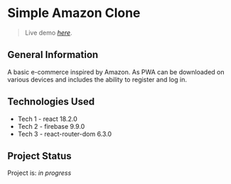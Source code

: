 # Simple Amazon Clone
> Live demo [_here_](https://rainbow-melomakarona-8efa88.netlify.app/). <!-- If you have the project hosted somewhere, include the link here. -->


## General Information
A basic e-commerce inspired by Amazon. As PWA can be downloaded on various devices and includes the ability to register and log in.


## Technologies Used
- Tech 1 - react 18.2.0
- Tech 2 - firebase 9.9.0
- Tech 3 - react-router-dom 6.3.0



## Project Status
Project is: _in progress_ 



